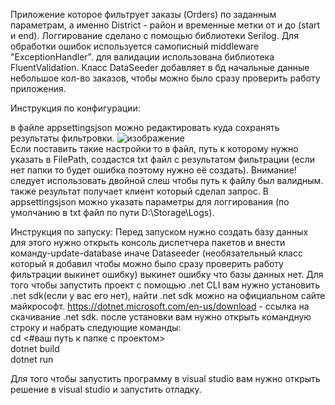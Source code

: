 Приложение которое фильтрует заказы (Orders) по заданным параметрам, а именно District - район и временные метки от и до (start и end).
Логгирование сделано с помощью библиотеки Serilog.
Для обработки ошибок используется самописный middleware "ExceptionHandler".
для валидации использована библиотека FluentValidation.
Класс DataSeeder добавляет в бд начальные данные небольшое кол-во заказов, чтобы можно было сразу проверить работу приложения.

Инструкция по конфигурации:

в файле appsettingsjson можно редактировать куда сохранять результаты фильтровки.
![изображение](https://github.com/user-attachments/assets/3f9e8691-2f30-480c-80bf-b1dd9ebbb10f)
<br>
Если поставить такие настройки то в файл, путь к которому нужно указать в FilePath, создастся txt файл с результатом фильтрации (если нет папки то будет ошибка поэтому нужно её создать). 
Внимание! следует использовать двойной слеш чтобы путь к файлу был валидным.
также результат получает клиент который сделал запрос.
В appsettingsjson можно указать параметры для логгирования (по умолчанию в txt файл по пути D:\Storage\Logs).

Инструкция по запуску: 
Перед запуском нужно создать базу данных для этого нужно открыть консоль диспетчера пакетов и внести команду-update-database иначе Dataseeder
(необязательный класс который я добавил чтобы можно было сразу проверить работу фильтрации выкинет ошибку)
выкинет ошибку что базы данных нет.
Для того чтобы запустить проект с помощью .net CLI вам нужно установить .net sdk(если у вас его нет), найти .net sdk можно на официальном сайте майкрософт. 
https://dotnet.microsoft.com/en-us/download - ссылка на скачивание .net sdk.
после установки вам нужно открыть командную строку и набрать следующие команды:<br>
cd <#ваш путь к папке с проектом> <br>
dotnet build <br>
dotnet run <br>

Для того чтобы запустить программу в visual studio вам нужно открыть решение в visual studio и запустить отладку.

